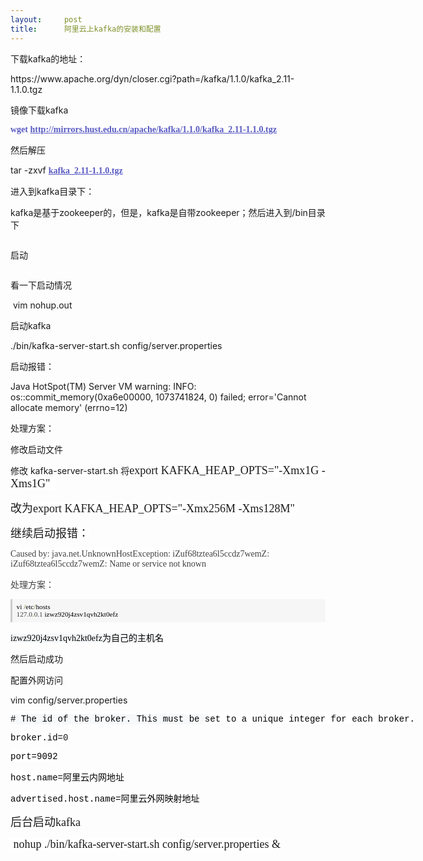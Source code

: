 ```yaml
---
layout:     post
title:      阿里云上kafka的安装和配置
---
```

<div id="article_content" class="article_content clearfix csdn-tracking-statistics" data-pid="blog" data-mod="popu_307" data-dsm="post">
								            <link rel="stylesheet" href="https://csdnimg.cn/release/phoenix/template/css/ck_htmledit_views-f76675cdea.css">
						<div class="htmledit_views" id="content_views">
                <p>下载kafka的地址：</p><p>https://www.apache.org/dyn/closer.cgi?path=/kafka/1.1.0/kafka_2.11-1.1.0.tgz</p><p>镜像下载kafka</p><p><span style="background-color:rgb(255,255,255);color:rgb(88,90,194);font-family:'Droid Serif', Georgia, 'Times New Roman', Times, serif;font-size:14px;font-weight:700;">wget <a href="http://mirrors.hust.edu.cn/apache/kafka/1.1.0/kafka_2.11-1.1.0.tgz" rel="nofollow" style="background-color:rgb(255,255,255);color:rgb(88,90,194);font-family:'Droid Serif', Georgia, 'Times New Roman', Times, serif;font-size:14px;">http://mirrors.hust.edu.cn/apache/kafka/1.1.0/kafka_2.11-1.1.0.tgz</a></span><br></p><p>然后解压</p><p>tar -zxvf <a href="http://mirrors.hust.edu.cn/apache/kafka/1.1.0/kafka_2.11-1.1.0.tgz" rel="nofollow" style="color:rgb(88,90,194);font-family:'Droid Serif', Georgia, 'Times New Roman', Times, serif;font-size:14px;font-weight:bold;background-color:rgb(255,255,255);">kafka_2.11-1.1.0.tgz</a><br></p><p>进入到kafka目录下：</p><p>kafka是基于zookeeper的，但是，kafka是自带zookeeper；然后进入到/bin目录下</p><p><img src="https://img-blog.csdn.net/20180423173502422?watermark/2/text/aHR0cHM6Ly9ibG9nLmNzZG4ubmV0L3kzMTU0OTUxNDY=/font/5a6L5L2T/fontsize/400/fill/I0JBQkFCMA==/dissolve/70" alt=""><br></p><p>启动 </p><p><img src="https://img-blog.csdn.net/20180423173735330?watermark/2/text/aHR0cHM6Ly9ibG9nLmNzZG4ubmV0L3kzMTU0OTUxNDY=/font/5a6L5L2T/fontsize/400/fill/I0JBQkFCMA==/dissolve/70" alt=""><br></p><p>看一下启动情况</p><p> vim nohup.out <br></p><p>启动kafka</p><p>./bin/kafka-server-start.sh config/server.properties <br></p><p>启动报错：</p><p>Java HotSpot(TM) Server VM warning: INFO: os::commit_memory(0xa6e00000, 1073741824, 0) failed; error='Cannot allocate memory' (errno=12)<br></p><p>处理方案：</p><p>修改启动文件</p><p>修改 kafka-server-start.sh 将<span style="font-family:'Microsoft YaHei';font-size:18px;background-color:rgb(255,255,255);">export KAFKA_HEAP_OPTS="-Xmx1G -Xms1G"  </span></p><p><span style="font-family:'Microsoft YaHei';font-size:18px;background-color:rgb(255,255,255);">改为<span style="font-family:'Microsoft YaHei';font-size:18px;background-color:rgb(255,255,255);">export KAFKA_HEAP_OPTS="-Xmx256M -Xms128M" </span></span><br></p><p><span style="font-family:'Microsoft YaHei';font-size:18px;background-color:rgb(255,255,255);"><span style="font-family:'Microsoft YaHei';font-size:18px;background-color:rgb(255,255,255);">继续启动报错：</span></span></p><p><span style="color:rgb(63,63,63);font-family:'Microsoft YaHei';font-size:14px;text-align:left;background-color:rgb(255,255,255);">Caused by: java.net.UnknownHostException: iZuf68tztea6l5ccdz7wemZ: iZuf68tztea6l5ccdz7wemZ: Name or service not known</span><br></p><p><span style="color:rgb(63,63,63);font-family:'Microsoft YaHei';font-size:14px;text-align:left;background-color:rgb(255,255,255);">处理方案：</span></p><p><span style="color:rgb(63,63,63);font-family:'Microsoft YaHei';font-size:14px;text-align:left;background-color:rgb(255,255,255);"></span></p><pre class="prettyprint" style="font-family:Consolas, Monaco, 'Bitstream Vera Sans Mono', 'Courier New', Courier, monospace;padding:.5em;background-color:rgb(246,246,246);border-width:0px 0px 0px 3px;border-left-style:solid;border-left-color:rgb(204,204,204);white-space:pre-wrap;font-size:13.2px;margin-top:1em;margin-bottom:1em;table-layout:fixed;color:rgb(63,63,63);text-align:left;max-width:680px;"><code class="hljs nginx" style="font-family:'Microsoft YaHei';max-width:680px;"><span class="hljs-title" style="padding:0px;max-width:680px;"><span class="pln" style="padding:0px;color:rgb(0,0,0);max-width:680px;">vi </span><span class="pun" style="padding:0px;color:rgb(102,102,0);max-width:680px;">/</span><span class="pln" style="padding:0px;color:rgb(0,0,0);max-width:680px;">etc</span><span class="pun" style="padding:0px;color:rgb(102,102,0);max-width:680px;">/</span><span class="pln" style="padding:0px;color:rgb(0,0,0);max-width:680px;">hosts
</span><span class="hljs-number" style="padding:0px;max-width:680px;"><span class="lit" style="padding:0px;max-width:680px;">127.0</span><span class="pun" style="padding:0px;color:rgb(102,102,0);max-width:680px;">.</span><span class="lit" style="padding:0px;max-width:680px;">0.1</span><span class="pln" style="padding:0px;color:rgb(0,0,0);max-width:680px;"> izwz920j4zsv1qvh2kt0efz</span></span></span></code></pre><p><span style="color:rgb(63,63,63);font-family:'Microsoft YaHei';font-size:14px;text-align:left;background-color:rgb(255,255,255);"><span style="color:rgb(0,0,0);font-family:'Microsoft YaHei';font-size:14px;text-align:left;white-space:pre;background-color:rgb(246,248,250);">izwz920j4zsv1qvh2kt0efz为自己的主机名</span></span></p><p>然后启动成功</p><p>配置外网访问</p><p>vim config/server.properties <br></p><p><span style="font-family:'Microsoft YaHei';font-size:18px;background-color:rgb(255,255,255);"><span style="font-family:'Microsoft YaHei';font-size:18px;background-color:rgb(255,255,255);"><span style="color:rgb(0,0,0);font-family:Consolas, Inconsolata, Courier, monospace;font-size:14px;white-space:pre;background-color:rgb(246,248,250);"># The id of the broker. This must be </span><span class="hljs-operator" style="margin:0px;padding:0px;color:rgb(0,0,0);font-family:Consolas, Inconsolata, Courier, monospace;font-size:14px;white-space:pre;"><span class="hljs-keyword" style="margin:0px;padding:0px;">set</span> <span class="hljs-keyword" style="margin:0px;padding:0px;">to</span> a <span class="hljs-keyword" style="margin:0px;padding:0px;">unique</span> <span class="hljs-keyword" style="margin:0px;padding:0px;">integer</span> <span class="hljs-keyword" style="margin:0px;padding:0px;">for</span> <span class="hljs-keyword" style="margin:0px;padding:0px;">each</span> </span></span></span><span style="color:rgb(0,0,0);font-family:Consolas, Inconsolata, Courier, monospace;font-size:14px;white-space:pre;background-color:rgb(255,255,255);">broker.</span></p><p><span style="color:rgb(0,0,0);font-family:Consolas, Inconsolata, Courier, monospace;font-size:14px;white-space:pre;background-color:rgb(255,255,255);">broker.id=</span><span class="hljs-number" style="font-family:Consolas, Inconsolata, Courier, monospace;font-size:14px;white-space:pre;background-color:rgb(255,255,255);margin:0px;padding:0px;">0</span></p><p><span style="font-family:'Microsoft YaHei';font-size:18px;background-color:rgb(255,255,255);"><span style="font-family:'Microsoft YaHei';font-size:18px;background-color:rgb(255,255,255);"><span class="hljs-operator" style="margin:0px;padding:0px;color:rgb(0,0,0);font-family:Consolas, Inconsolata, Courier, monospace;font-size:14px;white-space:pre;">port=<span class="hljs-number" style="margin:0px;padding:0px;">9092</span></span></span></span></p><p><span style="font-family:'Microsoft YaHei';font-size:18px;background-color:rgb(255,255,255);"><span style="font-family:'Microsoft YaHei';font-size:18px;background-color:rgb(255,255,255);"><span class="hljs-operator" style="margin:0px;padding:0px;color:rgb(0,0,0);font-family:Consolas, Inconsolata, Courier, monospace;font-size:14px;white-space:pre;">host.name=阿里云内网地址</span></span></span></p><p><span style="font-family:'Microsoft YaHei';font-size:18px;background-color:rgb(255,255,255);"><span style="font-family:'Microsoft YaHei';font-size:18px;background-color:rgb(255,255,255);"><span class="hljs-operator" style="margin:0px;padding:0px;color:rgb(0,0,0);font-family:Consolas, Inconsolata, Courier, monospace;font-size:14px;white-space:pre;">advertised.host.name=阿里云外网映射地址</span><br></span></span></p><p><span style="font-family:'Microsoft YaHei';font-size:18px;background-color:rgb(255,255,255);"><span style="font-family:'Microsoft YaHei';font-size:18px;background-color:rgb(255,255,255);">后台启动kafka</span></span></p><p><span style="font-family:'Microsoft YaHei';font-size:18px;background-color:rgb(255,255,255);"><span style="font-family:'Microsoft YaHei';font-size:18px;background-color:rgb(255,255,255);"> nohup ./bin/kafka-server-start.sh config/server.properties &amp;<br></span></span></p><p><br></p>            </div>
                </div>